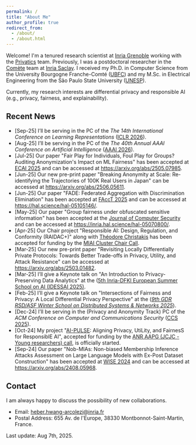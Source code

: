 ```yaml
---
permalink: /
title: "About Me"
author_profile: true
redirect_from: 
  - /about/
  - /about.html
---
```


Welcome! I'm a tenured research scientist at [Inria Grenoble](https://www.inria.fr/en/inria-centre-university-grenoble-alpes) working with the [Privatics](https://team.inria.fr/privatics/) team. 
Previously, I was a postdoctoral researcher in the [Comète](https://team.inria.fr/Comete/) team at [Inria Saclay](https://www.inria.fr/en/inria-saclay-centre). 
I received my Ph.D. in Computer Science from the University Bourgogne Franche-Comté ([UBFC](https://spim.ubfc.fr/en/)) and my M.Sc. in Electrical Engineering from the São Paulo State University ([UNESP](https://www.feis.unesp.br/#!/ppgee)). 

Currently, my research interests are differential privacy and responsible AI (e.g., privacy, fairness, and explainability). 

## Recent News
* [Sep-25] I’ll be serving in the PC of the *The 14th International Conference on Learning Representations* ([ICLR 2026](https://iclr.cc/Conferences/2026)).
* [Aug-25] I’ll be serving in the PC of the *The 40th Annual AAAI Conference on Artificial Intelligence* ([AAAI 2026](https://aaai.org/conference/aaai/aaai-26/)).
* [Jul-25] Our paper "Fair Play for Individuals, Foul Play for Groups? Auditing Anonymization's Impact on ML Fairness" has been accepted at [ECAI 2025](https://ecai2025.org/) and can be accessed at <https://arxiv.org/abs/2505.07985>.
* [Jun-25] Our new pre-print paper "Breaking Anonymity at Scale: Re-identifying the Trajectories of 100K Real Users in Japan" can be accessed at <https://arxiv.org/abs/2506.05611>.
* [Jun-25] Our paper "FADE: Federated Aggregation with Discrimination Elimination" has been accepted at [FAccT 2025](https://facctconference.org/2025/) and can be accessed at <https://hal.science/hal-05105146/>. 
* [May-25] Our paper "Group fairness under obfuscated sensitive information" has been accepted at the [Journal of Computer Security](https://journals.sagepub.com/doi/abs/10.1177/0926227X251330212) and can be accessed at <https://inria.hal.science/hal-05070800/>.
* [Apr-25] Our Chair project "Responsible AI: Design, Regulation, and Conformity (RAIDAC+)" along with [Théodore Christakis](https://cesice.univ-grenoble-alpes.fr/centre/membres/theodore-christakis) has been accepted for funding by the [MIAI Cluster Chair Call](https://miai-cluster.univ-grenoble-alpes.fr/en/miai-cluster-finalizes-chair-selections-for-the-2024-2025-call-1585256.kjsp?RH=6071747120764306).
* [Mar-25] Our new pre-print paper "Revisiting Locally Differentially Private Protocols: Towards Better Trade-offs in Privacy, Utility, and Attack Resistance" can be accessed at <https://arxiv.org/abs/2503.01482>.
* [Mar-25] I’ll give a Keynote talk on "An Introduction to Privacy-Preserving Data Analytics" at the ([5th Inria-DFKI European Summer School on AI (IDESSAI 2025)](https://idessai.eu/track-a-responsible-ai-and-machine-ethics/).
* [Feb-25] I’ll give a Keynote talk on "Intersections of Fairness and Privacy: A Local Differential Privacy Perspective" at the ([*9th GDR RSD/ASF Winter School on Distributed Systems & Networks 2025*](https://sites.google.com/site/rsdwinterschool/home?authuser=0)).
* [Dec-24] I’ll be serving in the (Privacy and Anonymity Track) PC of the *ACM Conference on Computer and Communications Security* ([CCS 2025](https://iclr.cc/Conferences/2025)).
* [Oct-24] My project "[AI-PULSE](https://project.inria.fr/aipulse/): Aligning Privacy, UtiLity, and FairnesS for ResponsiblE AI", accepted for funding by the [ANR AAPG (JCJC - Young researchers) call](https://anr.fr/fr/detail/call/aapg-appel-a-projets-generique-2024/), is officially started.
* [Sep-24] Our paper "Nob-MIAs: Non-biased Membership Inference Attacks Assessment on Large Language Models with Ex-Post Dataset Construction" has been accepted at [WISE 2024](https://wise2024-qatar.com/) and can be accessed at <https://arxiv.org/abs/2408.05968>.

## Contact

I am always happy to discuss the possibility of new collaborations.

* Email: heber.hwang-arcolezi@inria.fr
* Postal Address: 655 Av. de l'Europe, 38330 Montbonnot-Saint-Martin, France.

Last update: Aug 7th, 2025.
